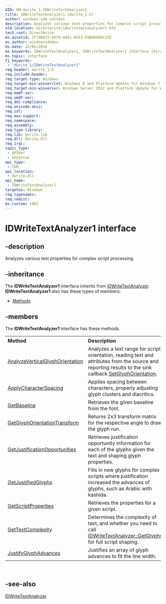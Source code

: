 ```yaml
---
UID: NN:dwrite_1.IDWriteTextAnalyzer1
title: IDWriteTextAnalyzer1 (dwrite_1.h)
author: windows-sdk-content
description: Analyzes various text properties for complex script processing.
old-location: directwrite\idwritetextanalyzer1.htm
tech.root: DirectWrite
ms.assetid: 7F79BA25-5D79-4491-82E3-F9B96DD0C37D
ms.author: windowssdkdev
ms.date: 12/05/2018
ms.keywords: IDWriteTextAnalyzer1, IDWriteTextAnalyzer1 interface [Direct Write], IDWriteTextAnalyzer1 interface [Direct Write],described, directwrite.idwritetextanalyzer1, dwrite_1/IDWriteTextAnalyzer1
ms.topic: interface
f1_keywords: 
 - "dwrite_1/IDWriteTextAnalyzer1"
req.header: dwrite_1.h
req.include-header: 
req.target-type: Windows
req.target-min-winverclnt: Windows 8 and Platform Update for Windows 7 [desktop apps \| UWP apps]
req.target-min-winversvr: Windows Server 2012 and Platform Update for Windows Server 2008 R2 [desktop apps \| UWP apps]
req.kmdf-ver: 
req.umdf-ver: 
req.ddi-compliance: 
req.unicode-ansi: 
req.idl: 
req.max-support: 
req.namespace: 
req.assembly: 
req.type-library: 
req.lib: Dwrite.lib
req.dll: Dwrite.dll
req.irql: 
topic_type:
 - APIRef
 - kbSyntax
api_type:
 - COM
api_location:
 - dwrite.dll
api_name:
 - IDWriteTextAnalyzer1
targetos: Windows
req.typenames: 
req.redist: 
ms.custom: 19H1
---
```


# IDWriteTextAnalyzer1 interface


## -description


Analyzes various text properties for complex script processing.


## -inheritance

The <b xmlns:loc="http://microsoft.com/wdcml/l10n">IDWriteTextAnalyzer1</b> interface inherits from <a href="/windows/win32/api/dwrite/nn-dwrite-idwritetextanalyzer">IDWriteTextAnalyzer</a>. <b>IDWriteTextAnalyzer1</b> also has these types of members:
<ul>
<li><a href="https://docs.microsoft.com/">Methods</a></li>
</ul>

## -members

The <b>IDWriteTextAnalyzer1</b> interface has these methods.
<table class="members" id="memberListMethods">
<tr>
<th align="left" width="37%">Method</th>
<th align="left" width="63%">Description</th>
</tr>
<tr data="declared;">
<td align="left" width="37%">
<a href="/windows/win32/api/dwrite_1/nf-dwrite_1-idwritetextanalyzer1-analyzeverticalglyphorientation">AnalyzeVerticalGlyphOrientation</a>
</td>
<td align="left" width="63%">
Analyzes a text range for script orientation, reading text and
    attributes from the source and reporting results to the sink callback <a href="/windows/win32/api/dwrite_1/nf-dwrite_1-idwritetextanalysissink1-setglyphorientation">SetGlyphOrientation</a>.

</td>
</tr>
<tr data="declared;">
<td align="left" width="37%">
<a href="/windows/win32/api/dwrite_1/nf-dwrite_1-idwritetextanalyzer1-applycharacterspacing">ApplyCharacterSpacing</a>
</td>
<td align="left" width="63%">
Applies spacing between characters, properly adjusting glyph clusters
    and diacritics.

</td>
</tr>
<tr data="declared;">
<td align="left" width="37%">
<a href="/windows/win32/api/dwrite_1/nf-dwrite_1-idwritetextanalyzer1-getbaseline">GetBaseline</a>
</td>
<td align="left" width="63%">
Retrieves the given baseline from the font.

</td>
</tr>
<tr data="declared;">
<td align="left" width="37%">
<a href="/windows/win32/api/dwrite_1/nf-dwrite_1-idwritetextanalyzer1-getglyphorientationtransform">GetGlyphOrientationTransform</a>
</td>
<td align="left" width="63%">
Returns 2x3 transform matrix for the respective angle to draw the
    glyph run.

</td>
</tr>
<tr data="declared;">
<td align="left" width="37%">
<a href="/windows/win32/api/dwrite_1/nf-dwrite_1-idwritetextanalyzer1-getjustificationopportunities">GetJustificationOpportunities</a>
</td>
<td align="left" width="63%">
Retrieves justification opportunity information for each of the glyphs
    given the text and shaping glyph properties.

</td>
</tr>
<tr data="declared;">
<td align="left" width="37%">
<a href="/windows/win32/api/dwrite_1/nf-dwrite_1-idwritetextanalyzer1-getjustifiedglyphs">GetJustifiedGlyphs</a>
</td>
<td align="left" width="63%">
Fills in new glyphs for complex scripts where justification increased
    the advances of glyphs, such as Arabic with kashida.

</td>
</tr>
<tr data="declared;">
<td align="left" width="37%">
<a href="/windows/win32/api/dwrite_1/nf-dwrite_1-idwritetextanalyzer1-getscriptproperties">GetScriptProperties</a>
</td>
<td align="left" width="63%">
Retrieves the properties for a given script.

</td>
</tr>
<tr data="declared;">
<td align="left" width="37%">
<a href="/windows/win32/api/dwrite_1/nf-dwrite_1-idwritetextanalyzer1-gettextcomplexity">GetTextComplexity</a>
</td>
<td align="left" width="63%">
Determines the complexity of text, and whether you need to call <a href="/windows/win32/api/dwrite/nf-dwrite-idwritetextanalyzer-getglyphs">IDWriteTextAnalyzer::GetGlyphs</a> for full script
    shaping. 

</td>
</tr>
<tr data="declared;">
<td align="left" width="37%">
<a href="/windows/win32/api/dwrite_1/nf-dwrite_1-idwritetextanalyzer1-justifyglyphadvances">JustifyGlyphAdvances</a>
</td>
<td align="left" width="63%">
Justifies an array of glyph advances to fit the line width.

</td>
</tr>
</table> 


## -see-also




<a href="/windows/win32/api/dwrite/nn-dwrite-idwritetextanalyzer">IDWriteTextAnalyzer</a>
 

 

